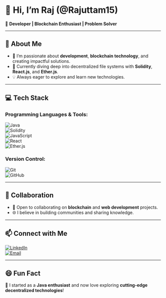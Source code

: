 # 👋 Hi, I’m Raj (@Rajuttam15)  

🚀 **Developer | Blockchain Enthusiast | Problem Solver**

---

## 👀 About Me  
- 🔭 I’m passionate about **development**, **blockchain technology**, and creating impactful solutions.  
- 🌱 Currently diving deep into decentralized file systems with **Solidity**, **React.js**, and **Ether.js**.  
- 💡 Always eager to explore and learn new technologies.  

---

## 💻 Tech Stack  

### Programming Languages & Tools:  
![Java](https://img.shields.io/badge/Java-%23ED8B00.svg?style=for-the-badge&logo=java&logoColor=white)  
![Solidity](https://img.shields.io/badge/Solidity-%23363636.svg?style=for-the-badge&logo=solidity&logoColor=white)  
![JavaScript](https://img.shields.io/badge/JavaScript-%23F7DF1E.svg?style=for-the-badge&logo=javascript&logoColor=black)  
![React](https://img.shields.io/badge/React-%2361DAFB.svg?style=for-the-badge&logo=react&logoColor=black)  
![Ether.js](https://img.shields.io/badge/Ether.js-%23E34F26.svg?style=for-the-badge&logo=ethereum&logoColor=white)  

### Version Control:  
![Git](https://img.shields.io/badge/Git-%23F05033.svg?style=for-the-badge&logo=git&logoColor=white)  
![GitHub](https://img.shields.io/badge/GitHub-%23181717.svg?style=for-the-badge&logo=github&logoColor=white)  

---

## 💞️ Collaboration  
- 🤝 Open to collaborating on **blockchain** and **web development** projects.  
- 🌐 I believe in building communities and sharing knowledge.  

---

## 📫 Connect with Me  
[![LinkedIn](https://img.shields.io/badge/LinkedIn-%230077B5.svg?style=for-the-badge&logo=linkedin&logoColor=white)](https://www.linkedin.com/in/raj-uttam-7539a3295)  
[![Email](https://img.shields.io/badge/Email-D14836.svg?style=for-the-badge&logo=gmail&logoColor=white)](mailto:your-email@example.com)  

---

## 😄 Fun Fact  
🌟 I started as a **Java enthusiast** and now love exploring **cutting-edge decentralized technologies**!  
